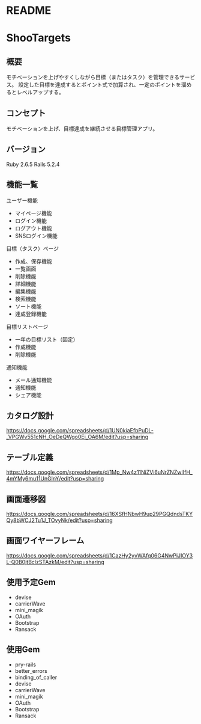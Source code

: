 # README
# ShooTargets

## 概要
モチベーションを上げやすくしながら目標（またはタスク）を管理できるサービス。
設定した目標を達成するとポイント式で加算され、一定のポイントを溜めるとレベルアップする。

## コンセプト
モチベーションを上げ、目標達成を継続させる目標管理アプリ。

## バージョン
Ruby 2.6.5
Rails 5.2.4

## 機能一覧
ユーザー機能
  * マイページ機能
  * ログイン機能
  * ログアウト機能
  * SNSログイン機能

目標（タスク）ページ
  * 作成、保存機能
  * 一覧画面
  * 削除機能
  * 詳細機能
  * 編集機能
  * 検索機能
  * ソート機能
  * 達成登録機能

目標リストページ
  * 一年の目標リスト（固定）
  * 作成機能
  * 削除機能

通知機能
  * メール通知機能
  * 通知機能
  * シェア機能


## カタログ設計
https://docs.google.com/spreadsheets/d/1UN0kiaEfbPuDL-_VPGWv551cNH_OeDeQWgo0Ei_OA6M/edit?usp=sharing

## テーブル定義
https://docs.google.com/spreadsheets/d/1Mp_Nw4z11NiZVi6uNrZNZwIIfH_4mYMy6mu11UnGInY/edit?usp=sharing

## 画面遷移図
https://docs.google.com/spreadsheets/d/16XSfHNbwH9up29PGQdndsTKYQy8bWCJ2Tu1J_TOvyNk/edit?usp=sharing

## 画面ワイヤーフレーム
https://docs.google.com/spreadsheets/d/1CazHy2yvWAfq06G4NwPiJIOY3L-Q0B0jtBclzSTAzkM/edit?usp=sharing

## 使用予定Gem
* devise
* carrierWave
* mini_magik
* OAuth
* Bootstrap
* Ransack

## 使用Gem
* pry-rails
* better_errors
* binding_of_caller
* devise
* carrierWave
* mini_magik
* OAuth
* Bootstrap
* Ransack
